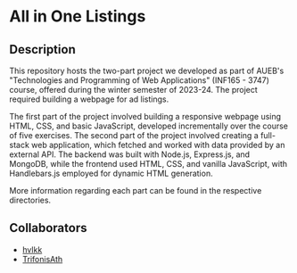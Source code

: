 # All in One Listings

## Description

This repository hosts the two-part project we developed as part of AUEB's "Technologies and Programming of Web Applications" (INF165 - 3747) course, offered during the winter semester of 2023-24. The project required building a webpage for ad listings.

The first part of the project involved building a responsive webpage using HTML, CSS, and basic JavaScript, developed incrementally over the course of five exercises. The second part of the project involved creating a full-stack web application, which fetched and worked with data provided by an external API. The backend was built with Node.js, Express.js, and MongoDB, while the frontend used HTML, CSS, and vanilla JavaScript, with Handlebars.js employed for dynamic HTML generation.

More information regarding each part can be found in the respective directories.

## Collaborators

- [hvlkk](https://www.github.com/hvlkk)
- [TrifonisAth](https://www.github.com/TrifonisAth)
